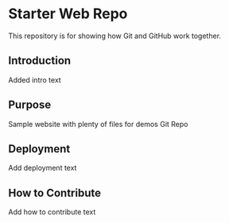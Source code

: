 # Starter Web Repo

This repository is for showing how Git and GitHub work together.

## Introduction

Added intro text

## Purpose

Sample website with plenty of files for demos Git Repo

## Deployment 

Add deployment text

## How to Contribute

Add how to contribute text 